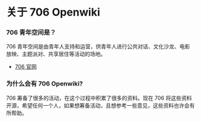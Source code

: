 # 关于 706 Openwiki

### 706 青年空间是？

706 青年空间是由青年人支持和运营，供青年人进行公共对话、文化沙龙、电影放映、主题派对、共享居住等活动的场地。

*  [706 官网](https://706er.com/home)

### 为什么会有 706 Openwiki?

706 筹备了很多的活动，在这个过程中积累了很多的资料。现在 706 将这些资料开源，希望任何一个人，如果想筹备活动，且想参考一些意见，这些资料也许会有所帮助。









